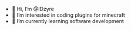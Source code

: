 - 👋 Hi, I’m @IDzyre
- 👀 I’m interested in coding plugins for minecraft
- 🌱 I’m currently learning software development  
